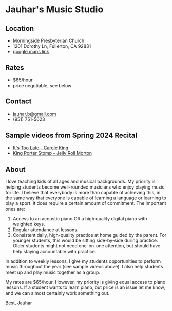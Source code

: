 # Jauhar's Music Studio

## Location
- Morningside Presbyterian Church
- 1201 Dorothy Ln, Fullerton, CA 92831
- [google maps link](https://maps.app.goo.gl/oQCs4vdMDz6MtLHD7)

## Rates
- $65/hour 
- price negotiable, see below

## Contact
- jauhar.b@gmail.com
- (951) 751-5623

## Sample videos from Spring 2024 Recital
- [It's Too Late - Carole King](https://youtu.be/e7XRO0f6lks)
- [King Porter Stomp - Jelly Roll Morton](https://youtu.be/qUpU6qYPwL4)

## About

I love teaching kids of all ages and musical backgrounds. My priority is helping students become well-rounded musicians who enjoy playing music for life.  I believe that everybody is more than capable of achieving this, in the same way that everyone is capable of learning a language or learning to play a sport. It does require a certain amount of commitment. The important ones are: 

1) Access to an acoustic piano OR a high quality digital piano with weighted keys.
2) Regular attendance at lessons.
3) Consistent daily, high-quality practice at home guided by the parent. For younger students, this would be sitting side-by-side during practice. Older students might not need one-on-one attention, but should have help staying accountable with practice.

In addition to weekly lessons, I give my students opportunities to perform music throughout the year (see sample videos above). I also help students meet up and play music together as a group.

My rates are $65/hour. However, my priority is giving equal access to piano lessons. If a student wants to learn piano, but price is an issue let me know, and we can almost certainly work something out.

Best,
Jauhar

